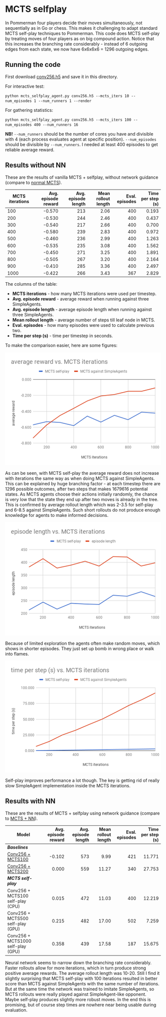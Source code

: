# MCTS selfplay

In Pommerman four players decide their moves simultaneously, not sequentially as in Go or chess. This makes it challenging to adapt standard MCTS self-play techniques to Pommerman. This code does MCTS self-play by treating moves of four players as on big compound action. Notice that this increases the branching rate considerably - instead of 6 outgoing edges from each state, we now have 6x6x6x6 = 1296 outgoing edges.

## Running the code

First download [conv256.h5](https://github.com/tambetm/pommerman-baselines/releases/download/simple_600K_models/conv256.h5) and save it in this directory.

For interactive test:
```
python mcts_selfplay_agent.py conv256.h5 --mcts_iters 10 --num_episodes 1 --num_runners 1 --render
```
For gathering statistics:
```
python mcts_selfplay_agent.py conv256.h5 --mcts_iters 100 --num_episodes 400 --num_runners 16
```
**NB!** `--num_runners` should be the number of cores you have and divisible with 4 (each process evaluates agent at specific position). `--num_episodes` should be divisible by `--num_runners`. I needed at least 400 episodes to get reliable average reward.

## Results without NN

These are the results of vanilla MCTS + selfplay, without network guidance (compare to [normal MCTS](../mcts#results)).

| MCTS iterations | Avg. episode reward | Avg. episode length | Mean rollout length | Eval. episodes | Time per step (s) |
| --- | ---: | ---: | --: | ---: | ---: |
| 100 | -0.570 | 213 | 2.06 | 400 | 0.193 |
| 200 | -0.530 | 244 | 2.46 | 400 | 0.437 |
| 300 | -0.540 | 217 | 2.66 | 400 | 0.700 |
| 400 | -0.580 | 239 | 2.83 | 400 | 0.972 |
| 500 | -0.460 | 236 | 2.99 | 400 | 1.263 |
| 600 | -0.535 | 235 | 3.08 | 400 | 1.562 |
| 700 | -0.450 | 271 | 3.25 | 400 | 1.891 |
| 800 | -0.505 | 267 | 3.20 | 400 | 2.164 |
| 900 | -0.410 | 285 | 3.36 | 400 | 2.497 |
| 1000 | -0.422 | 266 | 3.43 | 367 | 2.829 |

The columns of the table:
* **MCTS iterations** - how many MCTS iterations were used per timestep.
* **Avg. episode reward** - average reward when running against three SimpleAgents.
* **Avg. episode length** - average episode length when running against three SimpleAgents.
* **Mean rollout length** - average number of steps till leaf node in MCTS.
* **Eval. episodes** - how many episodes were used to calculate previous two.
* **Time per step (s)** - time per timestep in seconds.

To make the comparison easier, here are some figures:

![Average reward vs MCTS iterations](/mcts_selfplay/images/avg_reward_vs_mcts_iters.png)

As can be seen, with MCTS self-play the average reward does not increase with iterations the same way as when doing MCTS against SimpleAgents. This can be explained by huge branching factor - at each timestep there are 1296 possible outcomes, after two steps that makes 1679616 potential states. As MCTS agents choose their actions initially randomly, the chance is very low that the state they end up after two moves is already in the tree. This is confirmed by average rollout length which was 2-3.5 for self-play and 6-8.5 against SimpleAgents. Such short rollouts do not produce enough knowledge for agents to make informed decisions.

![Average episode length vs MCTS iterations](/mcts_selfplay/images/avg_length_vs_mcts_iters.png)

Because of limited exploration the agents often make random moves, which shows in shorter episodes. They just set up bomb in wrong place or walk into flames. 

![Time per step (s) vs MCTS iterations](/mcts_selfplay/images/time_per_step_vs_mcts_iters.png)

Self-play improves performance a lot though. The key is getting rid of really slow SimpleAgent implementation inside the MCTS iterations.

## Results with NN

These are the results of MCTS + selfplay using network guidance (compare to [MCTS + NN](../mcts_nn#results)).

| Model | Avg. episode reward | Avg. episode length | Mean rollout length | Eval. episodes | Time per step (s) |
| --- | ---: | ---: | ---: | ---: | ---: |
| ***Baselines*** |
| [Conv256 + MCTS100](../mcts_nn#results) | -0.102 | 573 | 9.99 | 421 | 11.771 |
| [Conv256 + MCTS200](../mcts_nn#results) | 0.000 | 559 | 11.27 | 340 | 27.753 |
| ***MCTS self-play*** |
| Conv256 + MCTS100 self-play (CPU) | 0.015 | 472 | 11.03 | 400 | 12.219 |
| Conv256 + MCTS500 self-play (GPU) | 0.215 | 482 | 17.00 | 502 | 7.259 |
| Conv256 + MCTS1000 self-play (GPU) | 0.358 | 439 | 17.58 | 187 | 15.675 |

Neural network seems to narrow down the branching rate considerably. Faster rollouts allow for more iterations, which in turn produce strong positive average rewards. The average rollout length was 10-20. Still I find it slightly surprising that MCTS self-play with 100 iterations resulted in better score than MCTS against SimpleAgents with the same number of iterations. But at the same time the network was trained to imitate SimpleAgents, so MCTS rollouts were really played against SimpleAgent-like opponent. Maybe self-play produces slightly more robust moves. In the end this is promising, but of course step times are nowhere near being usable during evaluation.
